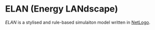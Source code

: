 # ELAN (Energy LANdscape)

*ELAN* is a stylised and rule-based simulaiton model written in [NetLogo](https://ccl.northwestern.edu/netlogo/index.shtml).

